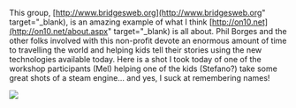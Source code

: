 This group, [http://www.bridgesweb.org](http://www.bridgesweb.org" target="_blank), is an amazing example of what I think [http://on10.net](http://on10.net/about.aspx" target="_blank) is all about. Phil Borges and the other folks involved with this non-profit devote an enormous amount of time to travelling the world and helping kids tell their stories using the new technologies available today. Here is a shot I took today of one of the workshop participants (Mel) helping one of the kids (Stefano?) take some great shots of a steam engine... and yes, I suck at remembering names!

<img src="http://www.duncanmackenzie.net/images/DSC02448_Thumbnail.jpg" border="0" />